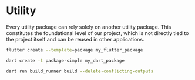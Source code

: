 # Utility

Every utility package can rely solely on another utility package. This constitutes the foundational level of our project, which is not directly tied to the project itself and can be reused in other applications.

```bash
flutter create --template=package my_flutter_package

dart create -t package-simple my_dart_package

dart run build_runner build --delete-conflicting-outputs
```
